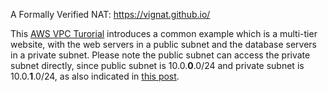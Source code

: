 A Formally Verified NAT: https://vignat.github.io/

This [AWS VPC Turorial](https://docs.aws.amazon.com/vpc/latest/userguide/VPC_Scenario2.html) introduces a common example which is a multi-tier website, with the web servers in a public subnet and the database servers in a private subnet. Please note the public subnet can access the private subnet directly, since public subnet is 10.0.__0__.0/24 and private subnet is 10.0.__1__.0/24, as also indicated in [this post](https://medium.com/@carlos.ribeiro/connecting-on-rds-server-that-is-not-publicly-accessible-1aee9e43b870).
